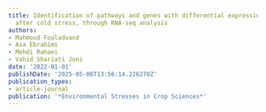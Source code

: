 ```yaml
---
title: Identification of pathways and genes with differential expression in sugarcane
  after cold stress, through RNA-seq analysis
authors:
- Mahmoud Fouladvand
- Asa Ebrahimi
- Mehdi Rahaei
- Vahid Shariati Joni
date: '2022-01-01'
publishDate: '2025-05-06T13:56:14.226270Z'
publication_types:
- article-journal
publication: '*Environmental Stresses in Crop Sciences*'
---
```

